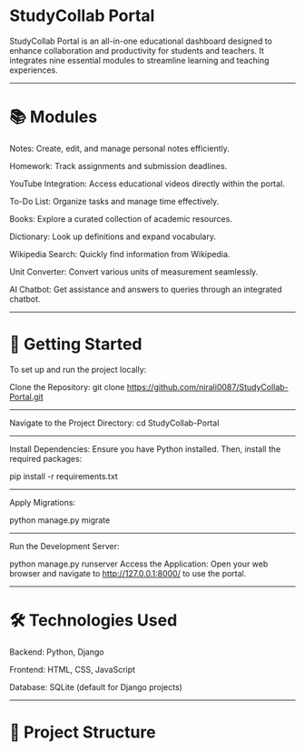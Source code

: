 # StudyCollab Portal
StudyCollab Portal is an all-in-one educational dashboard designed to enhance collaboration and productivity for students and teachers. It integrates nine essential modules to streamline learning and teaching experiences.​
_____________________________________________________________________________________________________________________________
# 📚 Modules
Notes: Create, edit, and manage personal notes efficiently.

Homework: Track assignments and submission deadlines.

YouTube Integration: Access educational videos directly within the portal.

To-Do List: Organize tasks and manage time effectively.

Books: Explore a curated collection of academic resources.

Dictionary: Look up definitions and expand vocabulary.

Wikipedia Search: Quickly find information from Wikipedia.

Unit Converter: Convert various units of measurement seamlessly.

AI Chatbot: Get assistance and answers to queries through an integrated chatbot.​
_____________________________________________________________________________________________________________________________
# 🚀 Getting Started
To set up and run the project locally:​

Clone the Repository:
git clone https://github.com/nirali0087/StudyCollab-Portal.git
_____________________________________________________________________________________________________________________________

Navigate to the Project Directory:
cd StudyCollab-Portal
_____________________________________________________________________________________________________________________________
Install Dependencies: Ensure you have Python installed. Then, install the required packages:

pip install -r requirements.txt
_____________________________________________________________________________________________________________________________
Apply Migrations:

python manage.py migrate
_____________________________________________________________________________________________________________________________
Run the Development Server:

python manage.py runserver
Access the Application: Open your web browser and navigate to http://127.0.0.1:8000/ to use the portal.
_____________________________________________________________________________________________________________________________
# 🛠️ Technologies Used

Backend: Python, Django

Frontend: HTML, CSS, JavaScript

Database: SQLite (default for Django projects)​
_____________________________________________________________________________________________________________________________
# 📁 Project Structure
